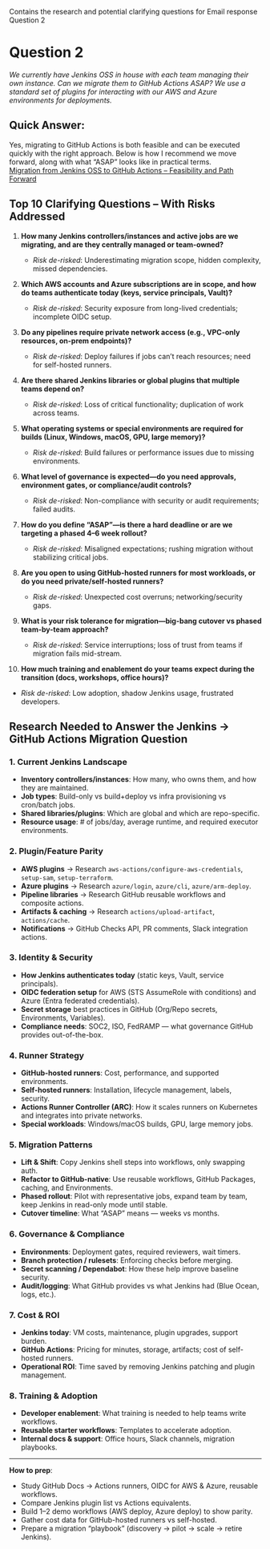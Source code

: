 Contains the research and potential clarifying questions for Email response Question 2

# Question 2
*We currently have Jenkins OSS in house with each team managing their own instance. Can we migrate them to GitHub Actions ASAP? We use a standard set of plugins for interacting with our AWS and Azure environments for deployments.*

## Quick Answer:
Yes, migrating to GitHub Actions is both feasible and can be executed quickly with the right approach. Below is how I recommend we move forward, along with what “ASAP” looks like in practical terms.  
[Migration from Jenkins OSS to GitHub Actions – Feasibility and Path Forward](JenkinsOSS_GH_Actions_email.md)

## Top 10 Clarifying Questions – With Risks Addressed

1. **How many Jenkins controllers/instances and active jobs are we migrating, and are they centrally managed or team-owned?**  
   - *Risk de-risked*: Underestimating migration scope, hidden complexity, missed dependencies.  

2. **Which AWS accounts and Azure subscriptions are in scope, and how do teams authenticate today (keys, service principals, Vault)?**  
   - *Risk de-risked*: Security exposure from long-lived credentials; incomplete OIDC setup.  

3. **Do any pipelines require private network access (e.g., VPC-only resources, on-prem endpoints)?**  
   - *Risk de-risked*: Deploy failures if jobs can’t reach resources; need for self-hosted runners.  

4. **Are there shared Jenkins libraries or global plugins that multiple teams depend on?**  
   - *Risk de-risked*: Loss of critical functionality; duplication of work across teams.  

5. **What operating systems or special environments are required for builds (Linux, Windows, macOS, GPU, large memory)?**  
   - *Risk de-risked*: Build failures or performance issues due to missing environments.  

6. **What level of governance is expected—do you need approvals, environment gates, or compliance/audit controls?**  
   - *Risk de-risked*: Non-compliance with security or audit requirements; failed audits.  

7. **How do you define “ASAP”—is there a hard deadline or are we targeting a phased 4–6 week rollout?**  
   - *Risk de-risked*: Misaligned expectations; rushing migration without stabilizing critical jobs.  

8. **Are you open to using GitHub-hosted runners for most workloads, or do you need private/self-hosted runners?**  
   - *Risk de-risked*: Unexpected cost overruns; networking/security gaps.  

9. **What is your risk tolerance for migration—big-bang cutover vs phased team-by-team approach?**  
   - *Risk de-risked*: Service interruptions; loss of trust from teams if migration fails mid-stream.  

10. **How much training and enablement do your teams expect during the transition (docs, workshops, office hours)?**  
   - *Risk de-risked*: Low adoption, shadow Jenkins usage, frustrated developers.  

## Research Needed to Answer the Jenkins → GitHub Actions Migration Question

### 1. Current Jenkins Landscape
- **Inventory controllers/instances**: How many, who owns them, and how they are maintained.  
- **Job types**: Build-only vs build+deploy vs infra provisioning vs cron/batch jobs.  
- **Shared libraries/plugins**: Which are global and which are repo-specific.  
- **Resource usage**: # of jobs/day, average runtime, and required executor environments.  

### 2. Plugin/Feature Parity
- **AWS plugins** → Research `aws-actions/configure-aws-credentials`, `setup-sam`, `setup-terraform`.  
- **Azure plugins** → Research `azure/login`, `azure/cli`, `azure/arm-deploy`.  
- **Pipeline libraries** → Research GitHub reusable workflows and composite actions.  
- **Artifacts & caching** → Research `actions/upload-artifact`, `actions/cache`.  
- **Notifications** → GitHub Checks API, PR comments, Slack integration actions.  

### 3. Identity & Security
- **How Jenkins authenticates today** (static keys, Vault, service principals).  
- **OIDC federation setup** for AWS (STS AssumeRole with conditions) and Azure (Entra federated credentials).  
- **Secret storage** best practices in GitHub (Org/Repo secrets, Environments, Variables).  
- **Compliance needs**: SOC2, ISO, FedRAMP — what governance GitHub provides out-of-the-box.  

### 4. Runner Strategy
- **GitHub-hosted runners**: Cost, performance, and supported environments.  
- **Self-hosted runners**: Installation, lifecycle management, labels, security.  
- **Actions Runner Controller (ARC)**: How it scales runners on Kubernetes and integrates into private networks.  
- **Special workloads**: Windows/macOS builds, GPU, large memory jobs.  

### 5. Migration Patterns
- **Lift & Shift**: Copy Jenkins shell steps into workflows, only swapping auth.  
- **Refactor to GitHub-native**: Use reusable workflows, GitHub Packages, caching, and Environments.  
- **Phased rollout**: Pilot with representative jobs, expand team by team, keep Jenkins in read-only mode until stable.  
- **Cutover timeline**: What “ASAP” means — weeks vs months.  

### 6. Governance & Compliance
- **Environments**: Deployment gates, required reviewers, wait timers.  
- **Branch protection / rulesets**: Enforcing checks before merging.  
- **Secret scanning / Dependabot**: How these help improve baseline security.  
- **Audit/logging**: What GitHub provides vs what Jenkins had (Blue Ocean, logs, etc.).  

### 7. Cost & ROI
- **Jenkins today**: VM costs, maintenance, plugin upgrades, support burden.  
- **GitHub Actions**: Pricing for minutes, storage, artifacts; cost of self-hosted runners.  
- **Operational ROI**: Time saved by removing Jenkins patching and plugin management.  

### 8. Training & Adoption
- **Developer enablement**: What training is needed to help teams write workflows.  
- **Reusable starter workflows**: Templates to accelerate adoption.  
- **Internal docs & support**: Office hours, Slack channels, migration playbooks.  

---
**How to prep**:  
- Study GitHub Docs → Actions runners, OIDC for AWS & Azure, reusable workflows.  
- Compare Jenkins plugin list vs Actions equivalents.  
- Build 1–2 demo workflows (AWS deploy, Azure deploy) to show parity.  
- Gather cost data for GitHub-hosted runners vs self-hosted.  
- Prepare a migration “playbook” (discovery → pilot → scale → retire Jenkins).